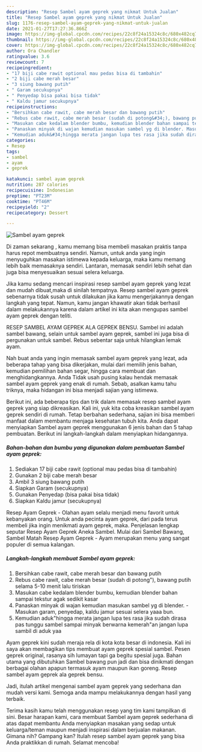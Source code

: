 ```yaml
---
description: "Resep Sambel ayam geprek yang nikmat Untuk Jualan"
title: "Resep Sambel ayam geprek yang nikmat Untuk Jualan"
slug: 1176-resep-sambel-ayam-geprek-yang-nikmat-untuk-jualan
date: 2021-01-27T17:27:36.866Z
image: https://img-global.cpcdn.com/recipes/22c8f24a15324c8c/680x482cq70/sambel-ayam-geprek-foto-resep-utama.jpg
thumbnail: https://img-global.cpcdn.com/recipes/22c8f24a15324c8c/680x482cq70/sambel-ayam-geprek-foto-resep-utama.jpg
cover: https://img-global.cpcdn.com/recipes/22c8f24a15324c8c/680x482cq70/sambel-ayam-geprek-foto-resep-utama.jpg
author: Ora Chandler
ratingvalue: 3.6
reviewcount: 7
recipeingredient:
- "17 biji cabe rawit optional mau pedas bisa di tambahin"
- "2 biji cabe merah besar"
- "3 siung bawang putih"
- " Garam secukupnya"
- " Penyedap bisa pakai bisa tidak"
- " Kaldu jamur secukupnya"
recipeinstructions:
- "Bersihkan cabe rawit, cabe merah besar dan bawang putih"
- "Rebus cabe rawit, cabe merah besar (sudah di potong&#34;), bawang putih selama 5-10 menit lalu tiriskan"
- "Masukan cabe kedalam blender bumbu, kemudian blender bahan sampai tekstur agak sedikit kasar"
- "Panaskan minyak di wajan kemudian masukan sambel yg di blender. Masukan garam, penyedap, kaldu jamur sesuai selera yaaa bun."
- "Kemudian aduk&#34;hingga merata jangan lupa tes rasa jika sudah dirasa pas tunggu sambel sampai minyak berwarna kemerah&#34;an jangan lupa sambil di aduk yaa"
categories:
- Resep
tags:
- sambel
- ayam
- geprek

katakunci: sambel ayam geprek 
nutrition: 287 calories
recipecuisine: Indonesian
preptime: "PT23M"
cooktime: "PT46M"
recipeyield: "2"
recipecategory: Dessert

---
```



![Sambel ayam geprek](https://img-global.cpcdn.com/recipes/22c8f24a15324c8c/680x482cq70/sambel-ayam-geprek-foto-resep-utama.jpg)

Di zaman  sekarang , kamu memang bisa membeli masakan praktis tanpa harus repot membuatnya sendiri. Namun, untuk anda yang ingin menyuguhkan masakan istimewa kepada keluarga, maka kamu memang lebih baik memasaknya sendiri. Lantaran, memasak sendiri lebih sehat dan juga bisa menyesuaikan sesuai selera keluarga.

Jika kamu sedang mencari inspirasi resep sambel ayam geprek yang lezat dan mudah dibuat,maka di sinilah tempatnya. Resep sambel ayam geprek  sebenarnya tidak susah untuk dilakukan jika kamu mengerjakannya dengan langkah yang tepat. Namun, kamu jangan khawatir akan tidak berhasil dalam melakukannya 
karena dalam artikel ini kita akan mengupas sambel ayam geprek dengan teliti.  

RESEP SAMBEL AYAM GEPREK ALA GEPREK BENSU. Sambel ini adalah sambel bawang, selain untuk sambel ayam geprek, sambel ini juga bisa di pergunakan untuk sambel. Rebus sebentar saja untuk hilangkan lemak ayam.

Nah buat anda yang ingin memasak sambel ayam geprek yang lezat, ada beberapa tahap yang bisa dikerjakan, mulai dari memilih jenis bahan, kemudian pemilihan bahan segar, hingga cara membuat dan menghidangkannya. Anda Tidak usah pusing kalau hendak memasak sambel ayam geprek yang enak di rumah. Sebab, asalkan kamu  tahu triknya, maka hidangan ini bisa menjadi sajian yang istimewa.

Berikut ini, ada beberapa tips dan trik dalam memasak resep sambel ayam geprek yang siap dikreasikan. Kali ini, yuk kita coba kreasikan sambel ayam geprek sendiri di rumah. Tetap berbahan sederhana, sajian ini bisa memberi manfaat dalam membantu menjaga kesehatan tubuh kita. Anda dapat menyiapkan Sambel ayam geprek menggunakan 6 jenis bahan dan 5 tahap pembuatan. Berikut ini langkah-langkah dalam menyiapkan hidangannya.

<!--inarticleads1-->

##### Bahan-bahan dan bumbu yang digunakan dalam pembuatan Sambel ayam geprek:

1. Sediakan 17 biji cabe rawit (optional mau pedas bisa di tambahin)
1. Gunakan 2 biji cabe merah besar
1. Ambil 3 siung bawang putih
1. Siapkan  Garam (secukupnya)
1. Gunakan  Penyedap (bisa pakai bisa tidak)
1. Siapkan  Kaldu jamur (secukupnya)


Resep Ayam Geprek - Olahan ayam selalu menjadi menu favorit untuk kebanyakan orang. Untuk anda pecinta ayam geprek, dari pada terus membeli jika ingin menikmati ayam geprek, maka. Penjelasan lengkap seputar Resep Ayam Geprek Aneka Sambel. Mulai dari Sambel Bawang, Sambel Matah Resep Ayam Geprek - Ayam merupakan menu yang sangat populer di semua kalangan. 

<!--inarticleads2-->

##### Langkah-langkah membuat Sambel ayam geprek:

1. Bersihkan cabe rawit, cabe merah besar dan bawang putih
1. Rebus cabe rawit, cabe merah besar (sudah di potong&#34;), bawang putih selama 5-10 menit lalu tiriskan
1. Masukan cabe kedalam blender bumbu, kemudian blender bahan sampai tekstur agak sedikit kasar
1. Panaskan minyak di wajan kemudian masukan sambel yg di blender. - Masukan garam, penyedap, kaldu jamur sesuai selera yaaa bun.
1. Kemudian aduk&#34;hingga merata jangan lupa tes rasa jika sudah dirasa pas tunggu sambel sampai minyak berwarna kemerah&#34;an jangan lupa sambil di aduk yaa


Ayam geprek kini sudah meraja rela di kota kota besar di indonesia. Kali ini saya akan membagikan tips membuat ayam geprek spesial sambel. Pesen geprek original, rasanya sih lumayan tapi ga begitu spesial juga. Bahan utama yang dibutuhkan Sambel bawang pun jadi dan bisa dinikmati dengan berbagai olahan apapun termasuk ayam maupun ikan goreng. Resep sambel ayam geprek ala geprek bensu. 

Jadi, itulah artikel mengenai  sambel ayam geprek  yang sederhana dan mudah versi kami. Semoga anda mampu melakukannya dengan hasil yang terbaik. 

Terima kasih kamu telah menggunakan resep yang tim kami tampilkan di sini. Besar harapan kami, cara membuat  Sambel ayam geprek sederhana di atas dapat membantu Anda menyiapkan masakan yang sedap untuk keluarga/teman maupun menjadi inspirasi dalam berjualan makanan. Gimana nih? Gampang kan? Itulah resep sambel ayam geprek yang bisa Anda praktikkan di rumah. Selamat mencoba!

